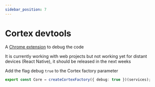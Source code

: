 ```yaml
---
sidebar_position: 7
---
```


# Cortex devtools

A [Chrome extension](https://chrome.google.com/webstore/detail/cortex-devtools/fpiekoekdbcomggnffgallmgbcmllhgh) to debug the code

It is currently working with web projects but not working yet for distant devices (React Native), it should be released in the next weeks

Add the flag debug `true` to the Cortex factory parameter

```ts
export const Core = createCortexFactory({ debug: true })(services);
```

